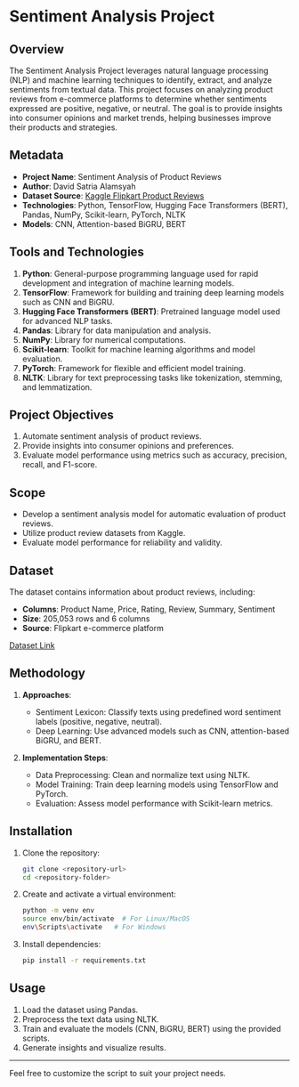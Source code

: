 # Sentiment Analysis Project

## Overview
The Sentiment Analysis Project leverages natural language processing (NLP) and machine learning techniques to identify, extract, and analyze sentiments from textual data. This project focuses on analyzing product reviews from e-commerce platforms to determine whether sentiments expressed are positive, negative, or neutral. The goal is to provide insights into consumer opinions and market trends, helping businesses improve their products and strategies.

## Metadata
- **Project Name**: Sentiment Analysis of Product Reviews
- **Author**: David Satria Alamsyah
- **Dataset Source**: [Kaggle Flipkart Product Reviews](https://www.kaggle.com/datasets/niraliivaghani/flipkart-product-customer-reviews-dataset)
- **Technologies**: Python, TensorFlow, Hugging Face Transformers (BERT), Pandas, NumPy, Scikit-learn, PyTorch, NLTK
- **Models**: CNN, Attention-based BiGRU, BERT

## Tools and Technologies
1. **Python**: General-purpose programming language used for rapid development and integration of machine learning models.
2. **TensorFlow**: Framework for building and training deep learning models such as CNN and BiGRU.
3. **Hugging Face Transformers (BERT)**: Pretrained language model used for advanced NLP tasks.
4. **Pandas**: Library for data manipulation and analysis.
5. **NumPy**: Library for numerical computations.
6. **Scikit-learn**: Toolkit for machine learning algorithms and model evaluation.
7. **PyTorch**: Framework for flexible and efficient model training.
8. **NLTK**: Library for text preprocessing tasks like tokenization, stemming, and lemmatization.

## Project Objectives
1. Automate sentiment analysis of product reviews.
2. Provide insights into consumer opinions and preferences.
3. Evaluate model performance using metrics such as accuracy, precision, recall, and F1-score.

## Scope
- Develop a sentiment analysis model for automatic evaluation of product reviews.
- Utilize product review datasets from Kaggle.
- Evaluate model performance for reliability and validity.

## Dataset
The dataset contains information about product reviews, including:
- **Columns**: Product Name, Price, Rating, Review, Summary, Sentiment
- **Size**: 205,053 rows and 6 columns
- **Source**: Flipkart e-commerce platform

[Dataset Link](https://www.kaggle.com/datasets/niraliivaghani/flipkart-product-customer-reviews-dataset)

## Methodology
1. **Approaches**:
   - Sentiment Lexicon: Classify texts using predefined word sentiment labels (positive, negative, neutral).
   - Deep Learning: Use advanced models such as CNN, attention-based BiGRU, and BERT.

2. **Implementation Steps**:
   - Data Preprocessing: Clean and normalize text using NLTK.
   - Model Training: Train deep learning models using TensorFlow and PyTorch.
   - Evaluation: Assess model performance with Scikit-learn metrics.

## Installation
1. Clone the repository:
   ```bash
   git clone <repository-url>
   cd <repository-folder>
   ```
2. Create and activate a virtual environment:
   ```bash
   python -m venv env
   source env/bin/activate  # For Linux/MacOS
   env\Scripts\activate   # For Windows
   ```
3. Install dependencies:
   ```bash
   pip install -r requirements.txt
   ```

## Usage
1. Load the dataset using Pandas.
2. Preprocess the text data using NLTK.
3. Train and evaluate the models (CNN, BiGRU, BERT) using the provided scripts.
4. Generate insights and visualize results.

---
Feel free to customize the script to suit your project needs.
